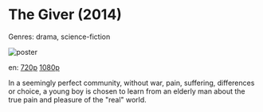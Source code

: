 # The Giver (2014)

Genres: drama, science-fiction

![poster](http://image.tmdb.org/t/p/w500/4g19qQ4pfQz6nlVctA0q3y7Dieg.jpg)

en:
  [720p](magnet:?xt=urn:btih:73B0A58C742158D522A151457BDE0D869AD34746&tr=udp://glotorrents.pw:6969/announce&tr=udp://tracker.opentrackr.org:1337/announce&tr=udp://torrent.gresille.org:80/announce&tr=udp://tracker.openbittorrent.com:80&tr=udp://tracker.coppersurfer.tk:6969&tr=udp://tracker.leechers-paradise.org:6969&tr=udp://p4p.arenabg.ch:1337&tr=udp://tracker.internetwarriors.net:1337)
  [1080p](magnet:?xt=urn:btih:9939DF36A6563DC89436BD6E02DBF885BFA9C1FB&tr=udp://glotorrents.pw:6969/announce&tr=udp://tracker.opentrackr.org:1337/announce&tr=udp://torrent.gresille.org:80/announce&tr=udp://tracker.openbittorrent.com:80&tr=udp://tracker.coppersurfer.tk:6969&tr=udp://tracker.leechers-paradise.org:6969&tr=udp://p4p.arenabg.ch:1337&tr=udp://tracker.internetwarriors.net:1337)
  


In a seemingly perfect community, without war, pain, suffering, differences or choice, a young boy is chosen to learn from an elderly man about the true pain and pleasure of the "real" world.